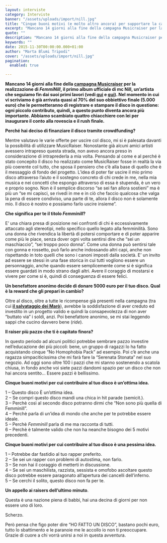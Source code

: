 ```yaml
---
layout: interviste
category: Interviste
banner: "/assets/uploads/import/nill.jpg"
title: "Cinque buoni motivi (e molto altro ancora) per supportare la campagna Musicraiser di mc Nill"
excerpt: "Mancano 14 giorni alla fine della campagna Musicraiser per la realizzazione di FemmiNill, il primo album ufficiale di mc Nill, un’artista che seguiamo fin dai suoi primi lavori (vedi qui e qui). Nel momento in cui vi scriviamo è già arrivata quasi al 70% del suo obbiettivo finale (5.000 euro) che le permetteranno di registrare…"
quote: ""
description: "Mancano 14 giorni alla fine della campagna Musicraiser per la realizzazione di FemmiNill, il primo album ufficiale di mc Nill, un’artista che seguiamo fin dai suoi primi lavori (vedi qui e qui). Nel momento in cui vi scriviamo è già arrivata quasi al 70% del suo obbiettivo finale (5.000 euro) che le permetteranno di registrare…"
keywords: ""
date: 2015-11-30T00:00:00.000+01:00
author: "Marta Blumi Tripodi"
cover: "/assets/uploads/import/nill.jpg"
pagination:
  enabled: true

---
```


[](https://hotmc.com/wp-content/uploads/2015/11/nill.jpg)

**Mancano 14 giorni alla fine della [campagna Musicraiser](https://www.musicraiser.com/it/projects/4819-femminill-il-primo-disco) per la realizzazione di _FemmiNill_, il primo album ufficiale di mc Nill, un’artista che seguiamo fin dai suoi primi lavori (vedi [qui](https://hotmc.com/speciale-fly-girls-la-quasintervista-a-mc-nill/) e [qui](https://hotmc.com/mc-nill-lintervista/)). Nel momento in cui vi scriviamo è già arrivata quasi al 70% del suo obbiettivo finale (5.000 euro) che le permetteranno di registrare e stampare il disco in questione: ogni piccolo contributo, quindi, a questo punto diventa ancora più importante. Abbiamo scambiato quattro chiacchiere con lei per inaugurare il conto alla rovescia e il rush finale.**

**Perché hai deciso di finanziare il disco tramite crowdfunding?**

Mentre valutavo le varie offerte per uscire col disco, mi si è palesata davanti la possibilità di utilizzare MusicRaiser. Nonostante già alcuni amici artisti avessero intrapreso questa strada, non avevo ancora preso in considerazione di intraprederla a mia volta. Pensando al come e al perché è stato concepito il disco ho realizzato come MusicRaiser fosse in realtà la via più coerente col tutto, che sposa il pensiero che c’è alla base di quello che è il messaggio di fondo del progetto. L’idea di poter far uscire il mio primo disco attraverso l’aiuto e il sostegno concreto di chi crede in me, nella mia musica e nei concetti che espongo attraverso di essa è stupenda, è un vero e proprio sogno. Non è il semplice discorso “se sei fan allora sostieni” ma è più un “se mi capisci, se rivedi in me e in ciò che faccio qualcosa che valga la pena di essere condiviso, una parte di te, allora il disco non è solamente mio. Il disco è nostro e possiamo farlo uscire insieme”.

**Che significa per te il titolo _Femminill_?**

E’ una chiara presa di posizione nei confronti di chi è eccessivamente attaccato agli stereotipi, nello specifico quello legato alla femminilità. Sono una donna che rivendica la libertà di potersi comportare e di poter apparire come più le piace, senza dover ogni volta sentirsi dire che “sei un maschiaccio”, “sei troppo poco donna”. Come una donna può sentirsi tale con gonna e rossetto, può farlo anche indossando altri capi, anche non rispettando in toto quelli che sono i canoni imposti dalla società. E’ un invito ad essere se stessi in una fase storica in cui tutti vogliono essere un personnaggio, anche quando essere semplicemente come si è significa essere guardati in modo strano dagli altri. Avere il coraggio di mostarsi e vivere per come si è, quindi di conseguenza di essere felici.

**Un benefattore anonimo decide di donare 5000 euro per il tuo disco. Qual è la reward che gli prepari in cambio?**

Oltre al disco, oltre a tutte le ricompense già presenti nella campagna (tra cui **[il salvataggio dei Marò](https://www.musicraiser.com/it/projects/4819-femminill-il-primo-disco/pledge?reward=19806)**), avrebbe la soddisfazione di aver creduto ed investito in un progetto valido e quindi la consapevolezza di non aver “buttato via” i soldi, anzi. Poi benefattore anonimo, se mi stai leggendo sappi che cucino davvero bene (_ride_).

**Il raiser più pazzo che ti è capitato finora?**

In questo periodo ad alcuni politici potrebbe sembrare pazzo investire nell’educazione dei più piccoli: bene, un gruppo di ragazzi lo ha fatto acquistando cinque “No Homophobia Pack” ad esempio. Poi c’è anche una ragazza simpaciticissima che mi farà fare la “Serenata Stonata” nel suo negozio. Ad oggi sono oltre 100 i pazzi che mi stanno sostenendo a scatola chiusa, in fondo anche voi siete pazzi dandomi spazio per un disco che non hai ancora sentito… Essere pazzi è bellissimo.

**Cinque buoni motivi per cui contribuire al tuo disco è un’ottima idea.**

1 – Questo disco È un’ottima idea.  
2 – Se compri questo disco mandi una chica in hit parade (semicit.).  
3 – Perchè così al secondo disco potranno dirmi che “Non sono più quella di Femminill”.  
4 – Perchè parla di un’idea di mondo che anche per te potrebbe essere ideale.  
5 – Perchè _Femminill_ parla di me ma racconta di tutti.  
6 – Perchè è talmente valido che non ha neanche bisogno dei 5 motivi precedenti.

**Cinque buoni motivi per cui contribuire al tuo disco è una pessima idea.**

1 – Potrebbe dar fastidio al tuo rapper preferito.  
2 – Se sei un rapper con problemi di autostima, non farlo.  
3 – Se non hai il coraggio di metterti in discussione.  
4 – Se sei un maschilista, razzista, sessista e omofobo ascoltare questo disco potrebbe essere paragonato all’apertura dei cancelli dell’inferno.  
5 – Se cerchi il solito, questo disco non fa per te.

**Un appello ai raisers dell’ultimo minuto**.

Questa è una nazione piena di babbi, hai una decina di giorni per non essere uno di loro.

Scherzo.

Però pensa che figo poter dire “HO FATTO UN DISCO”, bastano pochi euro, tutto lo sbattimento e le paranoie me le accollo io non ti preoccupare. Grazie di cuore a chi vorrà unirsi a noi in questa avventura.